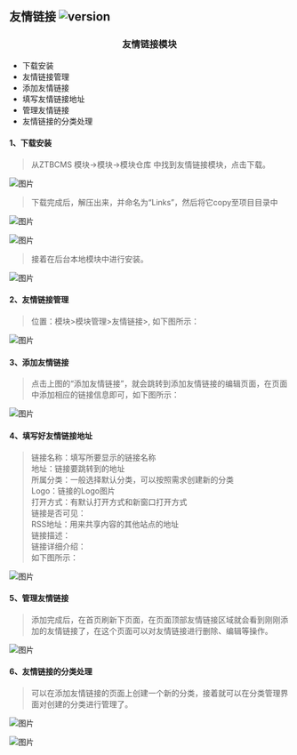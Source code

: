 ## 友情链接 ![version](https://img.shields.io/github/release/ztbcms/ztbcms-Links.svg?maxAge=36000)

<center><h3>友情链接模块</h3></center>
<ul>
    <li>下载安装</li>
    <li>友情链接管理</li>
    <li>添加友情链接</li>
    <li>填写友情链接地址</li>
    <li>管理友情链接</li>
    <li>友情链接的分类处理</li>
</ul>  

#### 1、下载安装
> 从ZTBCMS 模块->模块->模块仓库 中找到友情链接模块，点击下载。

![图片](https://dn-coding-net-production-pp.qbox.me/827ea4a7-ebd6-4ef4-85cc-76c0936cf2d9.png)

> 下载完成后，解压出来，并命名为“Links”，然后将它copy至项目目录中

![图片](https://dn-coding-net-production-pp.qbox.me/65a094ea-82d7-4b4c-a72f-b1ad39420dfd.png)

![图片](https://dn-coding-net-production-pp.qbox.me/3a8552b7-1e94-413a-af8d-250aa84d0059.png)

> 接着在后台本地模块中进行安装。

![图片](https://dn-coding-net-production-pp.qbox.me/849000d0-9350-42f6-81de-d5fe89e2a046.png)

#### 2、友情链接管理

> 位置：模块>模块管理>友情链接>, 如下图所示：

![图片](https://dn-coding-net-production-pp.qbox.me/26cb157b-e0b2-48db-accc-cee313168fa3.png)

#### 3、添加友情链接
> 点击上图的“添加友情链接”，就会跳转到添加友情链接的编辑页面，在页面中添加相应的链接信息即可，如下图所示：
 
![图片](https://dn-coding-net-production-pp.qbox.me/e1129d2b-3a7a-4283-8f18-f66ec7e9f01c.png)

#### 4、填写好友情链接地址
> 链接名称：填写所要显示的链接名称</br>
地址：链接要跳转到的地址</br>
所属分类：一般选择默认分类，可以按照需求创建新的分类</br>
Logo：链接的Logo图片</br>
打开方式：有默认打开方式和新窗口打开方式</br>
链接是否可见：</br>
RSS地址：用来共享内容的其他站点的地址</br>
链接描述：</br>
链接详细介绍：</br>
如下图所示：

![图片](https://dn-coding-net-production-pp.qbox.me/fa4c4aa3-6b6b-4a4f-8e9d-4e07a950fd37.png)

#### 5、管理友情链接

> 添加完成后，在首页刷新下页面，在页面顶部友情链接区域就会看到刚刚添加的友情链接了，在这个页面可以对友情链接进行删除、编辑等操作。

![图片](https://dn-coding-net-production-pp.qbox.me/762435e7-1381-42c0-bfb9-eab1332f3cd2.png)

#### 6、友情链接的分类处理
> 可以在添加友情链接的页面上创建一个新的分类，接着就可以在分类管理界面对创建的分类进行管理了。

![图片](https://dn-coding-net-production-pp.qbox.me/339010f5-9a2f-455d-8888-758c77e95d46.png)

![图片](https://dn-coding-net-production-pp.qbox.me/64ce2ef0-1a97-48e1-b06d-8be3b23df6b6.png)
